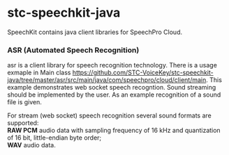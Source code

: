 # stc-speechkit-java

SpeechKit contains java client libraries for SpeechPro Cloud.

### ASR (Automated Speech Recognition)

asr is a client library for speech recognition technology.
There is a usage exmaple in Main class https://github.com/STC-VoiceKey/stc-speechkit-java/tree/master/asr/src/main/java/com/speechpro/cloud/client/main.
This example demonstrates web socket speech recogntion. Sound streaming should be implemented by the user. As an example recognition of a sound file is given.  

For stream (web socket) speech recognition several sound formats are supported:  
**RAW PCM** audio data with sampling frequency of 16 kHz and quantization of 16 bit, little-endian byte order;  
**WAV** audio data.
